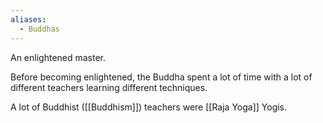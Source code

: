 ```yaml
---
aliases:
  - Buddhas
---
```

An enlightened master.

Before becoming enlightened, the Buddha spent a lot of time with a lot of different teachers learning different techniques.

A lot of Buddhist ([[Buddhism]]) teachers were [[Raja Yoga]] Yogis.